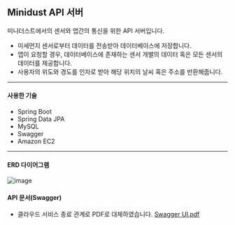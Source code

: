 ## Minidust API 서버

미니더스트에서의 센서와 앱간의 통신을 위한 API 서버입니다.
- 미세먼지 센서로부터 데이터를 전송받아 데이터베이스에 저장합니다.
- 앱이 요청할 경우, 데이터베이스에 존재하는 센서 개별의 데이터 혹은 모든 센서의 데이터를 제공합니다.
- 사용자의 위도와 경도를 인자로 받아 해당 위치의 날씨 혹은 주소를 반환해줍니다.

---
#### 사용한 기술
- Spring Boot
- Spring Data JPA
- MySQL
- Swagger
- Amazon EC2

---

#### ERD 다이어그램
![image](https://user-images.githubusercontent.com/71131071/142749050-9461dd56-5e34-4201-84ea-9f612b6268bf.png)

#### API 문서(Swagger)
- 클라우드 서비스 종료 관계로 PDF로 대체하였습니다.
[Swagger UI.pdf](https://github.com/hanium-minidust/Minidust-backend/files/7574824/Swagger.UI.pdf)